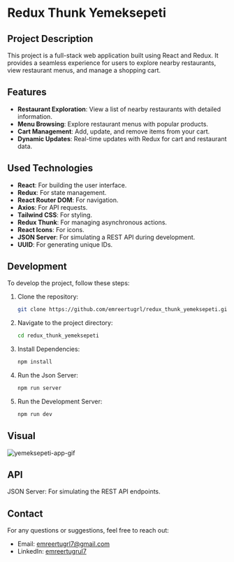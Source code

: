 # Redux Thunk Yemeksepeti

## Project Description

This project is a full-stack web application built using React and Redux. It provides a seamless experience for users to explore nearby restaurants, view restaurant menus, and manage a shopping cart.

## Features

- **Restaurant Exploration**: View a list of nearby restaurants with detailed information.
- **Menu Browsing**: Explore restaurant menus with popular products.
- **Cart Management**: Add, update, and remove items from your cart.
- **Dynamic Updates**: Real-time updates with Redux for cart and restaurant data.

## Used Technologies

- **React**: For building the user interface.
- **Redux**: For state management.
- **React Router DOM**: For navigation.
- **Axios**: For API requests.
- **Tailwind CSS**: For styling.
- **Redux Thunk**: For managing asynchronous actions.
- **React Icons**: For icons.
- **JSON Server**: For simulating a REST API during development.
- **UUID**: For generating unique IDs.

## Development

To develop the project, follow these steps:

1. Clone the repository:
   ```bash
   git clone https://github.com/emreertugrl/redux_thunk_yemeksepeti.git
   ```
2. Navigate to the project directory:

   ```bash
   cd redux_thunk_yemeksepeti
   ```

3. Install Dependencies:

   ```bash
   npm install
   ```

4. Run the Json Server:

   ```bash
   npm run server
   ```

5. Run the Development Server:

   ```bash
   npm run dev
   ```

## Visual

<img src="/public/gif/yemeksepeti.gif" alt="yemeksepeti-app-gif">

## API

JSON Server: For simulating the REST API endpoints.

## Contact

For any questions or suggestions, feel free to reach out:

- Email: emreertugrl7@gmail.com
- LinkedIn: [emreertugrul7](https://www.linkedin.com/in/emreertugrul7/)

